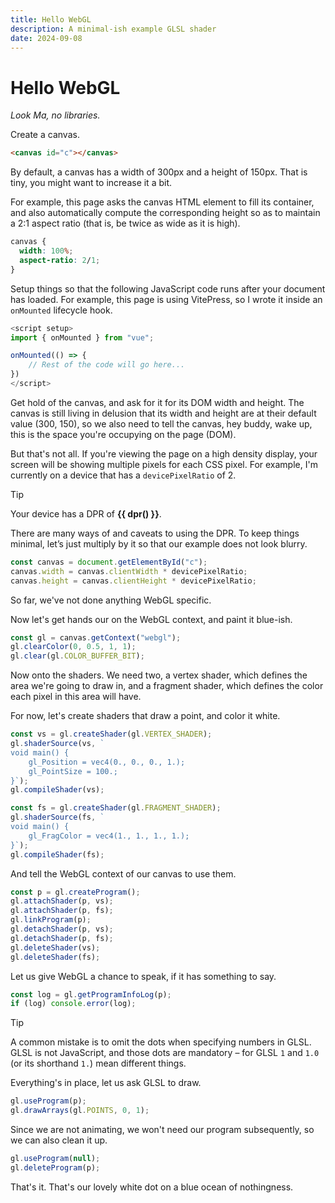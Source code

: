 ```yaml
---
title: Hello WebGL
description: A minimal-ish example GLSL shader
date: 2024-09-08
---
```


# Hello WebGL

_Look Ma, no libraries._

<style module>
canvas {
    width: 100%;
    aspect-ratio: 2/1;
    margin-block: 3em;
}
</style>

<script setup>
import { onMounted } from "vue";

const dpr = () => devicePixelRatio;

onMounted(() => {
    const canvas = document.getElementById("c");
    canvas.width = canvas.clientWidth * devicePixelRatio;
    canvas.height = canvas.clientHeight * devicePixelRatio;

    const gl = canvas.getContext("webgl");
    gl.clearColor(0, 0.5, 1, 1);
    gl.clear(gl.COLOR_BUFFER_BIT);

    const vs = gl.createShader(gl.VERTEX_SHADER);
    gl.shaderSource(vs, `
    void main() {
        gl_Position = vec4(0., 0., 0., 1.);
        gl_PointSize = 100.;
    }`);
    gl.compileShader(vs);

    const fs = gl.createShader(gl.FRAGMENT_SHADER);
    gl.shaderSource(fs, `
    void main() {
        gl_FragColor = vec4(1., 1., 1., 1.);
    }`);
    gl.compileShader(fs);

    const p = gl.createProgram();
    gl.attachShader(p, vs);
    gl.attachShader(p, fs);
    gl.linkProgram(p);
    gl.detachShader(p, vs);
    gl.detachShader(p, fs);
    gl.deleteShader(vs);
    gl.deleteShader(fs);

    const log = gl.getProgramInfoLog(p);
    if (log) console.error(log);

    gl.useProgram(p);
    gl.drawArrays(gl.POINTS, 0, 1);

    gl.useProgram(null);
    gl.deleteProgram(p);
});
</script>

<canvas id="c"></canvas>

Create a canvas.

```html
<canvas id="c"></canvas>
```

By default, a canvas has a width of 300px and a height of 150px. That is tiny,
you might want to increase it a bit.

For example, this page asks the canvas HTML element to fill its container, and
also automatically compute the corresponding height so as to maintain a 2:1
aspect ratio (that is, be twice as wide as it is high).

```css
canvas {
  width: 100%;
  aspect-ratio: 2/1;
}
```

Setup things so that the following JavaScript code runs after your document has
loaded. For example, this page is using VitePress, so I wrote it inside an
`onMounted` lifecycle hook.

<!-- prettier-ignore -->
```js
<script setup>
import { onMounted } from "vue";

onMounted(() => {
    // Rest of the code will go here...
})
</script>
```

Get hold of the canvas, and ask for it for its DOM width and height. The canvas
is still living in delusion that its width and height are at their default value
(300, 150), so we also need to tell the canvas, hey buddy, wake up, this is the
space you're occupying on the page (DOM).

But that's not all. If you're viewing the page on a high density display, your
screen will be showing multiple pixels for each CSS pixel. For example, I'm
currently on a device that has a `devicePixelRatio` of 2.

> [!TIP]
>
> Your device has a DPR of **<ClientOnly><span>{{ dpr()
> }}</span></ClientOnly>**.

There are many ways of and caveats to using the DPR. To keep things minimal,
let’s just multiply by it so that our example does not look blurry.

```js
const canvas = document.getElementById("c");
canvas.width = canvas.clientWidth * devicePixelRatio;
canvas.height = canvas.clientHeight * devicePixelRatio;
```

So far, we've not done anything WebGL specific.

Now let's get hands our on the WebGL context, and paint it blue-ish.

```js
const gl = canvas.getContext("webgl");
gl.clearColor(0, 0.5, 1, 1);
gl.clear(gl.COLOR_BUFFER_BIT);
```

Now onto the shaders. We need two, a vertex shader, which defines the area we're
going to draw in, and a fragment shader, which defines the color each pixel in
this area will have.

For now, let's create shaders that draw a point, and color it white.

<!-- prettier-ignore -->
```js
const vs = gl.createShader(gl.VERTEX_SHADER);
gl.shaderSource(vs, `
void main() {
    gl_Position = vec4(0., 0., 0., 1.);
    gl_PointSize = 100.;
}`);
gl.compileShader(vs);

const fs = gl.createShader(gl.FRAGMENT_SHADER);
gl.shaderSource(fs, `
void main() {
    gl_FragColor = vec4(1., 1., 1., 1.);
}`);
gl.compileShader(fs);
```

And tell the WebGL context of our canvas to use them.

<!-- prettier-ignore -->
```js
const p = gl.createProgram();
gl.attachShader(p, vs);
gl.attachShader(p, fs);
gl.linkProgram(p);
gl.detachShader(p, vs);
gl.detachShader(p, fs);
gl.deleteShader(vs);
gl.deleteShader(fs);
```

Let us give WebGL a chance to speak, if it has something to say.

```js
const log = gl.getProgramInfoLog(p);
if (log) console.error(log);
```

> [!TIP]
>
> A common mistake is to omit the dots when specifying numbers in GLSL. GLSL is
> not JavaScript, and those dots are mandatory – for GLSL `1` and `1.0` (or its
> shorthand `1.`) mean different things.

Everything's in place, let us ask GLSL to draw.

```js
gl.useProgram(p);
gl.drawArrays(gl.POINTS, 0, 1);
```

Since we are not animating, we won't need our program subsequently, so we can
also clean it up.

```js
gl.useProgram(null);
gl.deleteProgram(p);
```

That's it. That's our lovely white dot on a blue ocean of nothingness.
